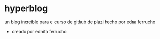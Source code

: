 # hyperblog
un blog increíble para el curso de github de plazi 
hecho por edna ferrucho
* creado por ednita ferrucho 